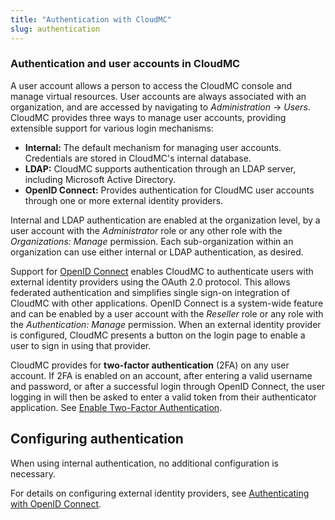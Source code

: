 ```yaml
---
title: "Authentication with CloudMC"
slug: authentication
---
```



### Authentication and user accounts in CloudMC

A user account allows a person to access the CloudMC console and manage virtual resources.  User accounts are always associated with an organization, and are accessed by navigating to *Administration* -> *Users*.  CloudMC provides three ways to manage user accounts, providing extensible support for various login mechanisms:

   - **Internal:**  The default mechanism for managing user accounts.  Credentials are stored in CloudMC's internal database.
   - **LDAP:**  CloudMC supports authentication through an LDAP server, including Microsoft Active Directory.
   - **OpenID Connect:**  Provides authentication for CloudMC user accounts through one or more external identity providers.

Internal and LDAP authentication are enabled at the organization level, by a user account with the *Administrator* role or any other role with the *Organizations: Manage* permission.  Each sub-organization within an organization can use either internal or LDAP authentication, as desired.

Support for [OpenID Connect](https://en.wikipedia.org/wiki/OpenID_Connect) enables CloudMC to authenticate users with external identity providers using the OAuth 2.0 protocol.  This allows federated authentication and simplifies single sign-on integration of CloudMC with other applications.  OpenID Connect is a system-wide feature and can be enabled by a user account with the *Reseller* role or any role with the *Authentication: Manage* permission.  When an external identity provider is configured, CloudMC presents a button on the login page to enable a user to sign in using that provider.

CloudMC provides for **two-factor authentication** (2FA) on any user account.  If 2FA is enabled on an account, after entering a valid username and password, or after a successful login through OpenID Connect, the user logging in will then be asked to enter a valid token from their authenticator application.  See [Enable Two-Factor Authentication](enable-two-factor-authentication).

<!-- ## Acting as an identity provider

Information on SAML with link to SAML article. -->

## Configuring authentication

When using internal authentication, no additional configuration is necessary.  

<!-- Link to LDAP article -->

For details on configuring external identity providers, see [Authenticating with OpenID Connect](authenticating-with-openid-connect).
